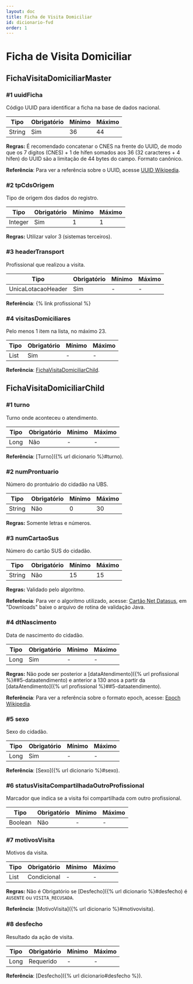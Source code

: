 ```yaml
---
layout: doc
title: Ficha de Visita Domiciliar
id: dicionario-fvd
order: 1
---
```


# Ficha de Visita Domiciliar

## FichaVisitaDomiciliarMaster

### \#1 uuidFicha
Código UUID para identificar a ficha na base de dados nacional.

| Tipo | Obrigatório | Mínimo | Máximo |
|--- |--- |--- |--- |
|String |Sim |36 |44 |

**Regras:** É recomendado concatenar o CNES na frente do UUID, de modo que os 7 digitos (CNES) + 1 de hífen somados aos 36 (32 caracteres + 4 hífen) do UUID são a limitação de 44 bytes do campo. Formato canônico.

**Referência**: Para ver a referência sobre o UUID, acesse [UUID Wikipedia](https://en.wikipedia.org/wiki/Universally_unique_identifier).

### \#2 tpCdsOrigem
Tipo de origem dos dados do registro.

| Tipo | Obrigatório | Mínimo | Máximo |
|--- |--- |--- |--- |
|Integer |Sim |1 |1 |

**Regras:** Utilizar valor 3 (sistemas terceiros).

### \#3 headerTransport
Profissional que realizou a visita.

| Tipo | Obrigatório | Mínimo | Máximo |
|--- |--- |--- |--- |
|UnicaLotacaoHeader |Sim |- |- |

**Referência**: {% link profissional %}

### \#4 visitasDomiciliares
Pelo menos 1 item na lista, no máximo 23.

| Tipo | Obrigatório | Mínimo | Máximo |
|--- |--- |--- |--- |
|List<FichaVisitaDomiciliarChild> |Sim |- |- |

**Referência**: [FichaVisitaDomiciliarChild](#fichavisitadomiciliarchild).

## FichaVisitaDomiciliarChild

### \#1 turno
Turno onde aconteceu o atendimento.

| Tipo | Obrigatório | Mínimo | Máximo |
|--- |--- |--- |--- |
|Long |Não |- |- |

**Referência**: [Turno]({% url dicionario %}#turno).

### \#2 numProntuario
Número do prontuário do cidadão na UBS.

| Tipo | Obrigatório | Mínimo | Máximo |
|--- |--- |--- |--- |
|String |Não |0 |30 |

**Regras:** Somente letras e números.

### \#3 numCartaoSus
Número do cartão SUS do cidadão.

| Tipo | Obrigatório | Mínimo | Máximo |
|--- |--- |--- |--- |
|String |Não |15 |15 |

**Regras:** Validado pelo algoritmo.

**Referência**: Para ver o algoritmo utilizado, acesse: [Cartão Net Datasus](http://cartaonet.datasus.gov.br/), em "Downloads" baixe o arquivo de rotina de validação Java.  

### \#4 dtNascimento
Data de nascimento do cidadão.

| Tipo | Obrigatório | Mínimo | Máximo |
|--- |--- |--- |--- |
|Long |Sim |- |- |

**Regras:** Não pode ser posterior a [dataAtendimento]({% url profissional %}##5-dataatendimento) e anterior a 130 anos a partir da [dataAtendimento]({% url profissional %}##5-dataatendimento).

**Referência**: Para ver a referência sobre o formato epoch, acesse: [Epoch Wikipedia](https://en.wikipedia.org/wiki/Epoch_(reference_date)).

### \#5 sexo
Sexo do cidadão.

| Tipo | Obrigatório | Mínimo | Máximo |
|--- |--- |--- |--- |
|Long |Sim |- |- |

**Referência**: [Sexo]({% url dicionario %}#sexo).

### \#6 statusVisitaCompartilhadaOutroProfissional
Marcador que indica se a visita foi compartilhada com outro profissional.

| Tipo | Obrigatório | Mínimo | Máximo |
|--- |--- |--- |--- |
|Boolean |Não |- |- |

### \#7 motivosVisita
Motivos da visita.

| Tipo | Obrigatório | Mínimo | Máximo |
|--- |--- |--- |--- |
|List<Long> |Condicional |- |- |

**Regras:** Não é Obrigatório se [Desfecho]({% url dicionario %}#desfecho) é `AUSENTE` ou `VISITA_RECUSADA`.

**Referência**: [MotivoVisita]({% url dicionario %}#motivovisita).

### \#8 desfecho
Resultado da ação de visita.

| Tipo | Obrigatório | Mínimo | Máximo |
|--- |--- |--- |--- |
|Long |Requerido |- |- |

**Referência**: [Desfecho]({% url dicionario#desfecho %}).
